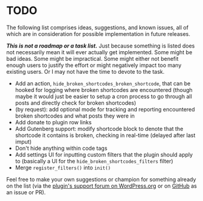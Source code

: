 # TODO

The following list comprises ideas, suggestions, and known issues, all of which are in consideration for possible implementation in future releases.

***This is not a roadmap or a task list.*** Just because something is listed does not necessarily mean it will ever actually get implemented. Some might be bad ideas. Some might be impractical. Some might either not benefit enough users to justify the effort or might negatively impact too many existing users. Or I may not have the time to devote to the task.

* Add an action, `hide_broken_shortcodes_broken_shortcode`, that can be hooked for logging where broken shortcodes are encountered (though maybe it would just be easier to setup a cron process to go through all posts and directly check for broken shortcodes)
* (by request): add optional mode for tracking and reporting encountered broken shortcodes and what posts they were in
* Add donate to plugin row links
* Add Gutenberg support: modify shortcode block to denote that the shortcode it contains is broken, checking in real-time (delayed after last imput)
* Don't hide anything within code tags
* Add settings UI for inputting custom filters that the plugin should apply to (basically a UI for the `hide_broken_shortcodes_filters` filter)
* Merge `register_filters()` into `init()`

Feel free to make your own suggestions or champion for something already on the list (via the [plugin's support forum on WordPress.org](https://wordpress.org/support/plugin/hide-broken-shortcodes/) or on [GitHub](https://github.com/coffee2code/hide-broken-shortcodes/) as an issue or PR).
